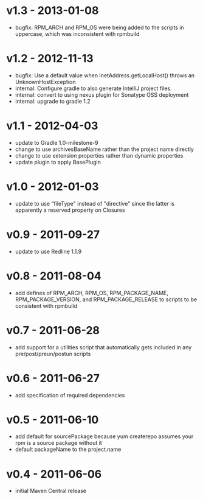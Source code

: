 v1.3 - 2013-01-08
=================
  * bugfix: RPM_ARCH and RPM_OS were being added to the scripts in
    uppercase, which was inconsistent with rpmbuild

v1.2 - 2012-11-13
=================
  * bugfix: Use a default value when InetAddress.getLocalHost() throws
    an UnknownHostException
  * internal: Configure gradle to also generate IntelliJ project files.
  * internal: convert to using nexus plugin for Sonatype OSS deployment
  * internal: upgrade to gradle 1.2

v1.1 - 2012-04-03
=================
  * update to Gradle 1.0-milestone-9
  * change to use archivesBaseName rather than the project name directly
  * change to use extension properties rather than dynamic properties
  * update plugin to apply BasePlugin

v1.0 - 2012-01-03
=================
  * update to use "fileType" instead of "directive" since the latter
    is apparently a reserved property on Closures

v0.9 - 2011-09-27
=================
  * update to use Redline 1.1.9

v0.8 - 2011-08-04
=================
  * add defines of RPM_ARCH, RPM_OS, RPM_PACKAGE_NAME, RPM_PACKAGE_VERSION,
    and RPM_PACKAGE_RELEASE to scripts to be consistent with rpmbuild

v0.7 - 2011-06-28
=================
  * add support for a utilities script that automatically gets included in
    any pre/post/preun/postun scripts

v0.6 - 2011-06-27
=================
  * add specification of required dependencies

v0.5 - 2011-06-10
=================
  * add default for sourcePackage because yum createrepo assumes your rpm
    is a source package without it
  * default packageName to the project.name

v0.4 - 2011-06-06
=================
  * initial Maven Central release
